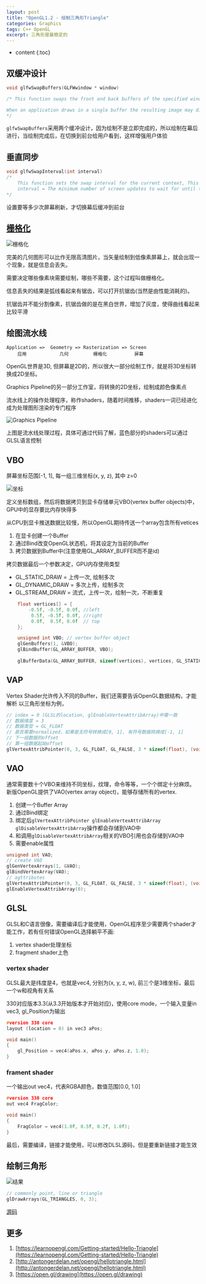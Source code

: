 ```yaml
---
layout: post
title: "OpenGL1.2 - 绘制三角形Triangle"
categories: Graphics
tags: C++ OpenGL
excerpt: 三角形是最稳定的
---
```


* content
{:toc}

## 双缓冲设计

```cpp
void glfwSwapBuffers(GLFWwindow * window)

/* This function swaps the front and back buffers of the specified window. If the swap interval is greater than zero, the GPU driver waits the specified number of screen updates before swapping the buffers.

When an application draws in a single buffer the resulting image may display flickering issues. This is because the resulting output image is not drawn in an instant, but drawn pixel by pixel and usually from left to right and top to bottom. Because this image is not displayed at an instant to the user while still being rendered to, the result may contain artifacts. To circumvent these issues, windowing applications apply a double buffer for rendering. The front buffer contains the final output image that is shown at the screen, while all the rendering commands draw to the back buffer. As soon as all the rendering commands are finished we swap the back buffer to the front buffer so the image can be displayed without still being rendered to, removing all the aforementioned artifacts.
*/
```

`glfwSwapBuffers`采用两个缓冲设计，因为绘制不是立即完成的，所以绘制在幕后进行，当绘制完成后，在切换到前台给用户看到，这样增强用户体验

## 垂直同步

```cpp
void glfwSwapInterval(int interval) 
/* 
    This function sets the swap interval for the current context, This is sometimes called 'vertical synchronization', 'vertical retrace synchronization' or 'vsync', 
    interval = The minimum number of screen updates to wait for until the buffers are swapped by glfwSwapBuffers 
*/
```

设置要等多少次屏幕刷新，才切换幕后缓冲到前台

## [栅格化](https://en.wikipedia.org/wiki/Rasterisation)

![栅格化]({{site.static}}/images/opengl-top-left-triangle-rasterization-rule.gif)

完美的几何图形可以比作无限高清图片，当矢量绘制到低像素屏幕上，就会出现一个现象，就是信息会丢失。

需要决定哪些像素块需要绘制，哪些不需要，这个过程叫做栅格化。

信息丢失的结果是弧线看起来有锯齿，可以打开抗锯齿(当然是由性能消耗的)。

抗锯齿并不能分割像素，抗锯齿做的是在黑白世界，增加了灰度，使得曲线看起来比较平滑

## 绘图流水线

```
Application =>  Geometry => Rasterization => Screen
    应用            几何         栅格化          屏幕
```

OpenGL世界是3D, 但屏幕是2D的，所以很大一部分绘制工作，就是将3D坐标转换成2D坐标。

Graphics Pipeline的另一部分工作室，将转换的2D坐标，绘制成颜色像素点

流水线上的操作处理程序，称作shaders，随着时间推移，shaders一词已经进化成为处理图形渲染的专门程序

![Graphics Pipeline]({{site.static}}/images/opengl-graphics-pipeline.png)

上图是流水线处理过程，具体可通过代码了解，蓝色部分的shaders可以通过GLSL语言控制

## VBO

屏幕坐标范围[-1, 1], 每一组三维坐标(x, y, z), 其中 z=0

![坐标]({{site.static}}/images/opengl-triangle-vertex-buffer.png)

定义坐标数组，然后将数据拷贝到显卡存储单元VBO(vertex buffer objects)中，GPU中的显存要比内存快得多

从CPU到显卡推送数据比较慢，所以OpenGL期待传送一个array包含所有vetices

1. 在显卡创建一个Buffer
2. 通过Bind改变OpenGL状态机，将其设定为当前的Buffer
3. 拷贝数据到Buffer中(注意使用GL_ARRAY_BUFFER而不是id)

拷贝数据最后一个参数决定，GPU内存使用类型
* GL_STATIC_DRAW = 上传一次, 绘制多次
* GL_DYNAMIC_DRAW = 多次上传，绘制多次
* GL_STREAM_DRAW = 流式，上传一次，绘制一次，不断重复

```cpp
    float vertices[] = {
        -0.5f, -0.5f, 0.0f, //left
         0.5f, -0.5f, 0.0f, //right
         0.0f,  0.5f, 0.0f  // top
    };

    unsigned int VBO; // vertex buffer object
    glGenBuffers(1, &VBO);
    glBindBuffer(GL_ARRAY_BUFFER, VBO);
    
    glBufferData(GL_ARRAY_BUFFER, sizeof(vertices), vertices, GL_STATIC_DRAW);
```

## VAP

Vertex Shader允许传入不同的Buffer，我们还需要告诉OpenGL数据结构，才能解析
以三角形坐标为例，

```cpp
// index = 0 (GLSL的location, glEnableVertexAttribArray)中需一致
// 数据维度 = 3
// 数据类型 = GL_FLOAT
// 是否需要normalized，如果是无符号转换成[0, 1], 有符号数据转换成[-1, 1]
// 下一组数据的offset
// 第一组数据起始offset
glVertexAttribPointer(0, 3, GL_FLOAT, GL_FALSE, 3 * sizeof(float), (void*)0);
```

## VAO

通常需要数十个VBO来维持不同坐标，纹理，命令等等，一个个绑定十分麻烦。
新版OpenGL提供了VAO(vertex array object)，能够存储所有的vertex.

1. 创建一个Buffer Array
2. 通过Bind绑定
3. 绑定后`glVertexAttribPointer glEnableVertexAttribArray glDisableVertexAttribArray`操作都会存储到VAO中
4. 和调用`glDisableVertexAttribArray`相关的VBO引用也会存储到VAO中
5. 需要enable属性

```cpp
unsigned int VAO;
// create VAO
glGenVertexArrays(1, &VAO);
glBindVertexArray(VAO);
// agttributes
glVertexAttribPointer(0, 3, GL_FLOAT, GL_FALSE, 3 * sizeof(float), (void*)0);
glEnableVertexAttribArray(0);
```

## GLSL

GLSL和C语言很像，需要编译后才能使用，OpenGL程序至少需要两个shader才能工作，若有任何错误OpenGL选择躺平不画:

1. vertex shader处理坐标
2. fragment shader上色

### vertex shader

GLSL最大是纬度是4，也就是vec4, 分别为(x, y, z, w), 前三个是3维坐标，最后一个w和视角有关系

330对应版本3.3(从3.3开始版本才开始对应)，使用core mode，一个输入变量in vec3, gl_Position为输出

```cpp
#version 330 core
layout (location = 0) in vec3 aPos;

void main()
{
    gl_Position = vec4(aPos.x, aPos.y, aPos.z, 1.0);
}
```

### frament shader

一个输出out vec4，代表RGBA颜色，数值范围[0.0, 1.0]

```cpp
#version 330 core
out vec4 FragColor;

void main()
{
    FragColor = vec4(1.0f, 0.5f, 0.2f, 1.0f);
} 
```

最后，需要编译，链接才能使用，可以修改DLSL源码，但是要重新链接才能生效

## 绘制三角形

![结果]({{site.static}}/images/opengl-lesson-02-result.png)

```cpp
// commonly point, line or triangle
glDrawArrays(GL_TRIANGLES, 0, 3);
```

[源码](https://github.com/geemaple/learning/blob/main/learn_opengl/learn_opengl/lesson/lesson_02_triangle.cpp)

## 更多

1. [https://learnopengl.com/Getting-started/Hello-Triangle](https://learnopengl.com/Getting-started/Hello-Triangle)
2. [http://antongerdelan.net/opengl/hellotriangle.html](http://antongerdelan.net/opengl/hellotriangle.html)
3. [https://open.gl/drawing](https://open.gl/drawing)